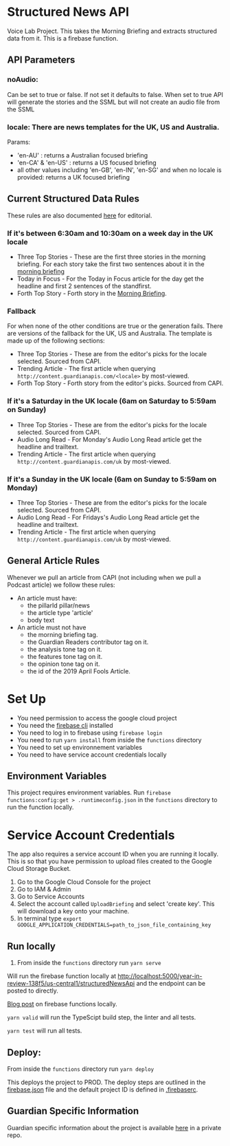 # Structured News API

Voice Lab Project. This takes the Morning Briefing and extracts structured data from it. This is a firebase function.

## API Parameters

### noAudio:

Can be set to true or false. If not set it defaults to false. When set to true API will generate the stories and the SSML but will not create an audio file from the SSML

### locale: There are news templates for the UK, US and Australia.

Params:

- 'en-AU' : returns a Australian focused briefing
- 'en-CA' & 'en-US' : returns a US focused briefing
- all other values including 'en-GB', 'en-IN', 'en-SG' and when no locale is provided: returns a UK focused briefing

## Current Structured Data Rules

These rules are also documented [here](https://docs.google.com/spreadsheets/d/1rmASsmOjUHWHB4uHtLgjK9iUxzPhYc0Bax6n3FDYyB8/edit#gid=105431519) for editorial.

### If it's between 6:30am and 10:30am on a week day in the UK locale

- Three Top Stories - These are the first three stories in the morning briefing. For each story take the first two sentences about it in the [morning briefing](https://www.theguardian.com/world/series/guardian-morning-briefing)
- Today in Focus - For the Today in Focus article for the day get the headline and first 2 sentences of the standfirst.
- Forth Top Story - Forth story in the [Morning Briefing](https://www.theguardian.com/world/series/guardian-morning-briefing).

### Fallback

For when none of the other conditions are true or the generation fails. There are versions of the fallback for the UK, US and Australia. The template is made up of the following sections:

- Three Top Stories - These are from the editor's picks for the locale selected. Sourced from CAPI.
- Trending Article - The first article when querying `http://content.guardianapis.com/<locale>` by most-viewed.
- Forth Top Story - Forth story from the editor's picks. Sourced from CAPI.

### If it's a Saturday in the UK locale (6am on Saturday to 5:59am on Sunday)

- Three Top Stories - These are from the editor's picks for the locale selected. Sourced from CAPI.
- Audio Long Read - For Monday's Audio Long Read article get the headline and trailtext.
- Trending Article - The first article when querying `http://content.guardianapis.com/uk` by most-viewed.

### If it's a Sunday in the UK locale (6am on Sunday to 5:59am on Monday)

- Three Top Stories - These are from the editor's picks for the locale selected. Sourced from CAPI.
- Audio Long Read - For Fridays's Audio Long Read article get the headline and trailtext.
- Trending Article - The first article when querying `http://content.guardianapis.com/uk` by most-viewed.

## General Article Rules

Whenever we pull an article from CAPI (not including when we pull a Podcast article) we follow these rules:

- An article must have:
  - the pillarId pillar/news
  - the article type 'article'
  - body text
- An article must not have
  - the morning briefing tag.
  - the Guardian Readers contributor tag on it.
  - the analysis tone tag on it.
  - the features tone tag on it.
  - the opinion tone tag on it.
  - the id of the 2019 April Fools Article.

# Set Up

- You need permission to access the google cloud project
- You need the [firebase cli](https://github.com/firebase/firebase-tools) installed
- You need to log in to firebase using `firebase login`
- You need to run `yarn install` from inside the `functions` directory
- You need to set up environnement variables
- You need to have service account credentials locally

## Environment Variables

This project requires environment variables. Run `firebase functions:config:get > .runtimeconfig.json` in the `functions` directory to run the function locally.

# Service Account Credentials

The app also requires a service account ID when you are running it locally. This is so that you have permission to upload files created to the Google Cloud Storage Bucket.

1. Go to the Google Cloud Console for the project
2. Go to IAM & Admin
3. Go to Service Accounts
4. Select the account called `UploadBriefing` and select 'create key'. This will download a key onto your machine.
5. In terminal type `export GOOGLE_APPLICATION_CREDENTIALS=path_to_json_file_containing_key`

## Run locally

1. From inside the `functions` directory run `yarn serve`

Will run the firebase function locally at [http://localhost:5000/year-in-review-138f5/us-central1/structuredNewsApi](http://localhost:5000/year-in-review-138f5/us-central1/structuredNewsApi) and the endpoint can be posted to directly.

[Blog post](https://www.theguardian.com/info/2019/jan/31/hey-google-help-me-use-cloud-functions) on firebase functions locally.

`yarn valid` will run the TypeScipt build step, the linter and all tests.

`yarn test` will run all tests.

## Deploy:

From inside the `functions` directory run `yarn deploy`

This deploys the project to PROD. The deploy steps are outlined in the [firebase.json](./firebase.json) file and the default project ID is defined in [.firebaserc](./.firebaserc).

## Guardian Specific Information

Guardian specific information about the project is available [here](https://github.com/guardian/voicelab-platform) in a private repo.
